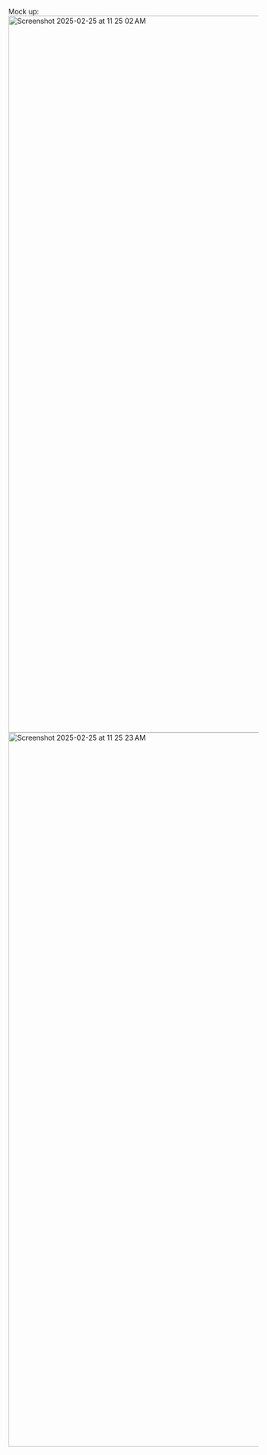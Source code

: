 Mock up:
<img width="1440" alt="Screenshot 2025-02-25 at 11 25 02 AM" src="https://github.com/user-attachments/assets/6c40c3d1-fe18-445d-9c31-824d29f177e7" />
<img width="1435" alt="Screenshot 2025-02-25 at 11 25 23 AM" src="https://github.com/user-attachments/assets/f7b6e625-b753-4316-85ae-8456c94fbb9a" />

